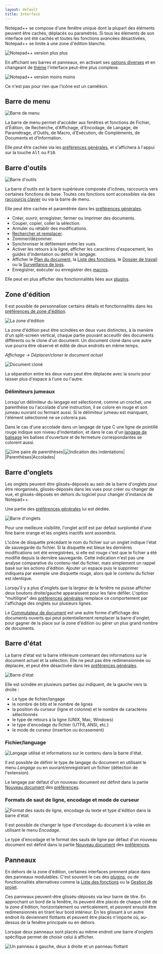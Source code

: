 ```yaml
---
layout: default
title: Interface
---
```

Notepad++ se compose d'une fenêtre unique dont la plupart des éléments peuvent être cachés, déplacés ou paramétrés. Si tous les éléments de son interface ont été cachés et toutes les fonctions avancées désactivées, Notepad++ se limite à une zone d'édition blanche.

![Notepad++ version plus plus](/images/npp_interface_minimal.png)

En affichant ses barres et panneaux, en activant ses [options diverses](preferences/divers.md) et en changeant de [thème](themes.md) l'interface peut-être plus complexe.

![Notepad++ version moins moins](/images/npp_interface_complex.png)

Ce n'est pas pour rien que l'icône est un caméléon.

## Barre de menu

![Barre de menu](/images/npp_interface_menubar.png)

La barre de menu permet d'accéder aux fenêtres et fonctions de Fichier, d'Édition, de Recherche, d'Affichage, d'Encodage, de Langage, de Paramétrage, d'Outils, de Macro, d'Exécution, de Compléments, de Documents et d'Information.

Elle peut être cachée via les [préférences générales](preferences/general.md), et s'affichera à l'appui sur la touche <kbd>Alt</kbd> ou <kbd>F10</kbd>.

## Barre d'outils

![Barre d'outils](/images/npp_interface_toolbar.png)

La barre d'outils est la barre supérieure composée d'icônes, raccourcis vers certaines fonctions de base. Toutes ces fonctions sont accessibles via des [raccourcis clavier](raccourcis-clavier.md) ou via la barre de menu.

Elle peut être cachée et paramétrée dans les [préférences générales](preferences/general.md).

- Créer, ouvrir, enregistrer, fermer ou imprimer des documents.
- Couper, copier, coller la sélection.
- Annuler ou rétablir des modifications.
- [Rechercher et remplacer](recherches-et-remplacements.md).
- Zommer/dézommer.
- Synchroniser le défilement entre les vues.
- Activer les retours à la ligne, afficher les caractères d'espacement, les guides d'indentation ou définir le langage.
- Afficher le [Plan du document](plan-du-document.md), la [Liste des fonctions](liste-des-fontions.md), le [Dossier de travail](dossier-de-travail.md) ou la [Surveillance de logs](surveillance-de-logs.md).
- Enregistrer, exécuter ou enregistrer des [macros](macros.md).

Elle peut en plus afficher des fonctionnalités liées aux [plugins](plugins.md).

## Zone d'édition

Il est possible de personnaliser certains détails et fonctionnalités dans les [préférences de zone d'édition](preferences/edition.md).

![La zone d'édition](/images/npp_interface_editzone.png)

La zone d'édition peut être scindées en deux vues distinctes, à la manière d'un split-screen vertical, chaque partie pouvant acceuillir des documents différents ou le clone d'un document. Un document cloné dans une autre vue pourra être observé et édité de deux endroits en même temps.

*Affichage* -> *Déplacer/cloner le document actuel*

![Document cloné](/images/npp_interface_views.png)

La séparation entre les deux vues peut être déplacée avec la souris pour laisser plus d'espace à l'une ou l'autre.

### Délimiteurs jumeaux

Lorsqu'un délimiteur du langage est sélectionné, comme un crochet, une parenthèse ou l'accolade d'une instruction, il se colore en rouge et son jumeau ouvrant ou fermant aussi. Si le délimiteur jumeau est manquant, l'élément sélectionné ne se colorera pas.

Dans le cas d'une accolade dans un langage de type C une ligne de pointillé rouge indique son niveau d'indentation, et dans le cas d'un [langage de balisage](https://fr.wikipedia.org/wiki/Langage_de_balisage) les balises d'ouverture et de fermeture correspondantes se colorent aussi.

|![Une paire de parenthèses](/images/notepadpp_paireparentheses.png)|![Indication des indentations](/images/notepadpp_paireaccolades.png)|
|Parenthèses|Accolades|

## Barre d'onglets

Les onglets peuvent être glissés-déposés au sein de la barre d'onglets pour être réorganisés, glissés-déposés dans les vues pour créer ou changer de vue, et glissés-déposés en dehors du logiciel pour changer d'instance de Notepad++.

Une partie des [préférences générales](preferences/general.md) lui est dédiée.

![Barre d'onglets](/images/npp_interface_tabbar.png)

Pour une meilleure visibilité, l'onglet actif est par défaut surplombé d'une fine barre orange et les onglets inactifs sont assombris.

L'icône de disquette précédant le nom du fichier sur un onglet indique l'état de sauvegarde du fichier. Si la disquette est bleue les dernières modifications ont été enregistrées, si elle est rouge c'est que le fichier a été modifié depuis la dernière sauvegarde. Cette indication n'est pas une analyse comparative du contenu réel du fichier, mais simplement un rappel basé sur les actions d'édition. Ajouter un espace puis le supprimer indiquera par exemple une disquette rouge, alors que le contenu du fichier est identique.

Lorsqu'il y a plus d'onglets que la largeur de la fenêtre ne puisse afficher deux boutons droite/gauche apparaissent pour les faire défiler. L'option "multiligne" des [préférences générales](preferences/general.md) remplace ce comportement par l'affichage des onglets sur plusieurs lignes.

Le [Commutateur de document](commutateur-de-document.md) est une autre forme d'affichage des documents ouverts qui peut potentiellement remplacer la barre d'onglet, pour gagner de la place sur la zone d'édition ou gérer un plus grand nombre de documents.

## Barre d'état

La barre d'état est la barre inférieure contenant des informations sur le document actuel et la sélection. Elle ne peut pas être redimensionnée ou déplacée, et peut être désactivée dans les [préférences générales](preferences/general.md).

![Barre d'état](/images/npp_interface_statusbar.png)

Elle est scindée en plusieurs parties qui indiquent, de la gauche vers la droite :

- Le type de fichier/langage
- le nombre de bits et le nombre de lignes
- la position du curseur (ligne et colonne) et le nombre de caractères sélectionnés
- le type de retours à la ligne (UNIX, Mac, Windows)
- le type d'encodage du fichier (UTF8, ANSI, etc.)
- le mode de curseur (insertion ou écrasement)

### Fichier/language

![Langage utilisé et informations sur le contenu dans la barre d'état.](/images/notepadpp_bottombar1.png)

Il est possible de définir le type de langage du document en utilisant le menu *Langage* ou en ouvrant/enregistrant un fichier (détection de l'extension).

Le langage par défaut d'un nouveau document est définit dans la partie [Nouveau document](preferences/nouveau-document.md) des [préférences](preferences.md).

### Formats de saut de ligne, encodage et mode de curseur

![Format des sauts de ligne, encodage du texte et type d'édition dans la barre d'état.](/images/notepadpp_bottombar3.png)

Il est possible de changer le type d'encodage du document à la volée en utilisant le menu *Encodage*.

Le type d'encodage et le format des sauts de ligne par défaut d'un nouveau document est définit dans la partie [Nouveau document](preferences/nouveau-document.md) des [préférences](preferences.md).

## Panneaux

En dehors de la zone d'édition, certaines interfaces prennent place dans des panneaux modulables. C'est souvent le cas des [plugins](plugins.md), ou de fonctionnalités alternatives comme la [Liste des fonctions](liste-des-fonctions.md) ou la [Gestion de projet](gestion-de-projet.md).

Ces panneaux peuvent-être glissés-déposés via leur barre de titre. En approchant un bord de la fenêtre, ils peuvent être placés de chaque côté de la zone d'édition, horizontalement ou verticalement, et peuvent ensuite être redimensionnés en tirant leur bord intérieur. En les glissant à un autre endroit ils deviennent flottants et peuvent être placés n'importe où, au-dessus de la fenêtre principale ou en dehors.

Lorsque deux panneaux sont placés au même endroit une barre d'onglets spécifique permet de choisir celui à afficher.

![Un panneau à gauche, deux à droite et un panneau flottant](/images/npp_panels.png)

